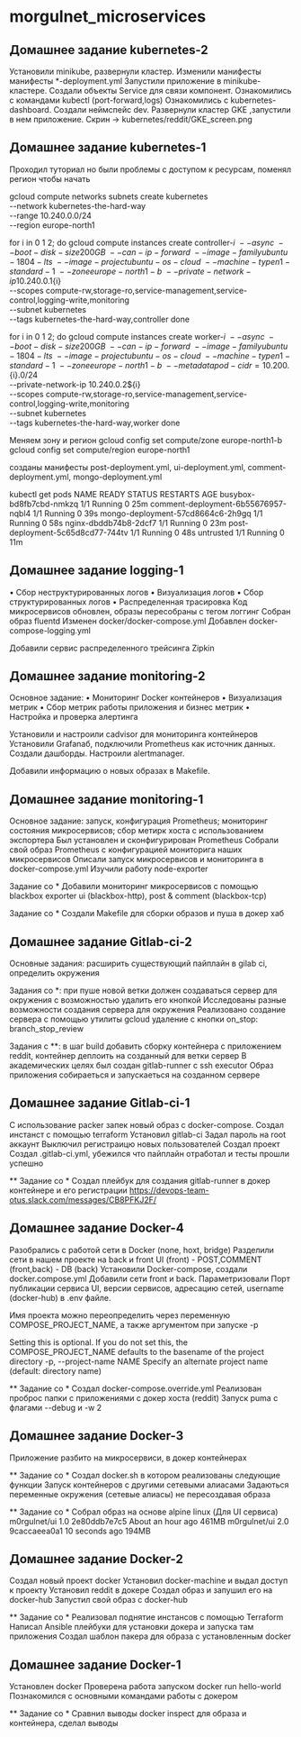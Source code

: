 # morgulnet_microservices
## Домашнее задание kubernetes-2
 Установили minikube, развернули кластер.
 Изменили манифесты манифесты *-deployment.yml
 Запустили приложение в minikube-кластере.
 Создали объекты Service для связи компонент.
 Ознакомились с командами kubectl (port-forward,logs)
 Ознакомились с kubernetes-dashboard.
 Создали неймспейс dev.
 Развернули кластер GKE ,запустили в нем приложение.
 Скрин -> kubernetes/reddit/GKE_screen.png

## Домашнее задание kubernetes-1
Проходил туториал но были проблемы с доступом к ресурсам,
поменял регион чтобы начать

gcloud compute networks subnets create kubernetes \
  --network kubernetes-the-hard-way \
  --range 10.240.0.0/24 \
  --region europe-north1

for i in 0 1 2; do
  gcloud compute instances create controller-${i} \
    --async \
    --boot-disk-size 200GB \
    --can-ip-forward \
    --image-family ubuntu-1804-lts \
    --image-project ubuntu-os-cloud \
    --machine-type n1-standard-1 \
    --zone europe-north1-b \
    --private-network-ip 10.240.0.1${i} \
    --scopes compute-rw,storage-ro,service-management,service-control,logging-write,monitoring \
    --subnet kubernetes \
    --tags kubernetes-the-hard-way,controller
done

for i in 0 1 2; do
  gcloud compute instances create worker-${i} \
    --async \
    --boot-disk-size 200GB \
    --can-ip-forward \
    --image-family ubuntu-1804-lts \
    --image-project ubuntu-os-cloud \
    --machine-type n1-standard-1 \
    --zone europe-north1-b \
    --metadata pod-cidr=10.200.${i}.0/24 \
    --private-network-ip 10.240.0.2${i} \
    --scopes compute-rw,storage-ro,service-management,service-control,logging-write,monitoring \
    --subnet kubernetes \
    --tags kubernetes-the-hard-way,worker
done

Меняем зону и регион
gcloud config set compute/zone europe-north1-b
gcloud config set compute/region europe-north1

созданы манифесты post-deployment.yml, ui-deployment.yml, comment-deployment.yml, mongo-deployment.yml

kubectl get pods
NAME                                  READY   STATUS    RESTARTS   AGE
busybox-bd8fb7cbd-nmkzq               1/1     Running   0          25m
comment-deployment-6b55676957-nqbl4   1/1     Running   0          39s
mongo-deployment-57cd8664c6-2h9gq     1/1     Running   0          58s
nginx-dbddb74b8-2dcf7                 1/1     Running   0          23m
post-deployment-5c65d8cd77-744tv      1/1     Running   0          48s
untrusted                             1/1     Running   0          11m

## Домашнее задание logging-1
 • Сбор неструктурированных логов
 • Визуализация логов
 • Сбор структурированных логов
 • Распределенная трасировка
 Код микросервисов обновлен, образы пересобраны с тегом логгинг
 Собран образ fluentd
 Изменен docker/docker-compose.yml
 Добавлен docker-compose-logging.yml

 Добавили сервис распределенного трейсинга Zipkin

## Домашнее задание monitoring-2
 Основное задание: 
 • Мониторинг Docker контейнеров
 • Визуализация метрик
 • Сбор метрик работы приложения и бизнес
 метрик
 • Настройка и проверка алертинга
 
 Установили и настроили cadvisor для мониторинга контейнеров
 Установили Grafanaб, подключили Prometheus как источник данных. Создали дашборды.
 Настроили alertmanager.

 Добавили информацию о новых образах в Makefile.

## Домашнее задание monitoring-1
Основное задание: запуск, конфигурация Prometheus; мониторинг состояния микросервисов; сбор метирк хоста с использованием экспортера
  Был установлен и сконфигурирован Prometheus
  Собрали свой образ Prometheus с конфигурацией мониторига наших микросервисов
  Описали запуск микросервисов и мониторинга в docker-compose.yml
  Изучили работу node-exporter

 Задание со *
  Добавили мониторинг микросервисов с помощью blackbox exporter
  ui (blackbox-http), post & comment (blackbox-tcp)
  
 Задание со * 
  Создали Makefile для сборки образов и пуша в докер хаб


## Домашнее задание Gitlab-ci-2
 Основные задания: расширить существующий пайплайн в gilab ci, определить окружения
 
 Задания со *: при пуше новой ветки должен создаваться сервер для окружения с возможностью удалить его кнопкой
  Исследованы разные возможности создания сервера для окружения
  Реализовано создание сервера с помощью утилиты gcloud
  удаление с кнопки on_stop: branch_stop_review
  
 Задания с **: в шаг build добавить сборку контейнера с приложением reddit, контейнер деплоить на созданный для ветки сервер
  В академических целях был создан gitlab-runner с ssh executor
  Образ приложения собираеться и запускаеться на созданном сервере

## Домашнее задание Gitlab-ci-1
 С использование packer запек новый образ с docker-compose.
 Создал инстанст с помощью terraform 
 Установил gitlab-ci 
 Задал пароль на root аккаунт
 Выключил регистраицю новых пользователей
 Создал проект
 Создал .gitlab-ci.yml, убежился что пайплайн отработал и тесты прошли успешно
 
 ** Задание со *
 Создал плейбук для создания gitlab-runner в докер контейнере и его регистрации
 https://devops-team-otus.slack.com/messages/CB8PFKJ2F/

## Домашнее задание Docker-4
 Разобрались с работой сети в Docker (none, hoxt, bridge)
 Разделили сети в нашем проекте на back и front
 UI (front) - POST,COMMENT (front,back) - DB (back)
 Установили Docker-compose, создали docker.compose.yml
 Добавили сети front и back.
 Параметризовали Порт публикации сервиса UI, версии сервисов, адресацию сетей,
 username (docker-hub) в .env файле.
 
 Имя проекта можно переопределить через переменную COMPOSE_PROJECT_NAME, а также аргументом при запуске -p

 Setting this is optional. If you do not set this, the COMPOSE_PROJECT_NAME defaults to the basename of the project directory
 -p, --project-name NAME     Specify an alternate project name (default: directory name)

 ** Задание со *
 Создал docker-compose.override.yml
 Реализован проброс папки с приложениями с докер хоста (reddit)
 Запуск puma с флагами --debug и -w 2

## Домашнее задание Docker-3
 Приложение разбито на микросервиси, в докер контейнерах

 ** Задание со *
 Создал docker.sh в котором реализованы следующие функции
 Запуск контейнеров с другими сетевыми алиасами
 Задаються переменные окружения (сетевые алиасы) не пересоздавая образа

 ** Задание со *
 Собрал образ на основе alpine linux (Для UI сервиса)
 m0rgulnet/ui               1.0                 2e80ddb7e7c5        About an hour ago     461MB
 m0rgulnet/ui               2.0                 9caccaeea0a1        10 seconds ago        194MB

## Домашнее задание Docker-2
 Создал новый проект docker
 Установил docker-machine и выдал доступ к проекту
 Установил reddit в докере
 Создал образ и запушил его на docker-hub
 Запустил свой образ с docker-hub

 ** Задание со *
 Реализовал поднятие инстансов с помощью Terraform
 Написал Ansible плейбуки для установки докера и запуска там приложения
 Создал шаблон пакера для образа с установленным docker

## Домашнее задание Docker-1
 Установлен docker 
 Проверена работа запуском docker run hello-world
 Познакомился с основными командами работы с докером
 
 ** Задание со *
 Сравнил выводы docker inspect для образа и контейнера, сделал выводы
